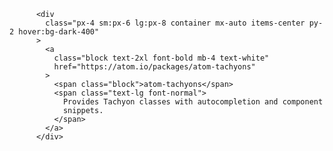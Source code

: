 <!-- -->
          <div
            class="px-4 sm:px-6 lg:px-8 container mx-auto items-center py-2 hover:bg-dark-400"
          >
            <a
              class="block text-2xl font-bold mb-4 text-white"
              href="https://atom.io/packages/atom-tachyons"
            >
              <span class="block">atom-tachyons</span>
              <span class="text-lg font-normal">
                Provides Tachyon classes with autocompletion and component
                snippets.
              </span>
            </a>
          </div>
<!-- -->          
